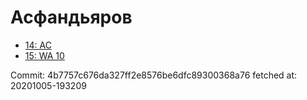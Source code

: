 # Асфандьяров
- [14: AC](14.md)
- [15: WA 10](15.md)

Commit: 4b7757c676da327ff2e8576be6dfc89300368a76
 fetched at: 20201005-193209
